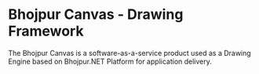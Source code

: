 # Bhojpur Canvas - Drawing Framework
The Bhojpur Canvas is a software-as-a-service product used as a Drawing Engine based on Bhojpur.NET Platform for application delivery.

